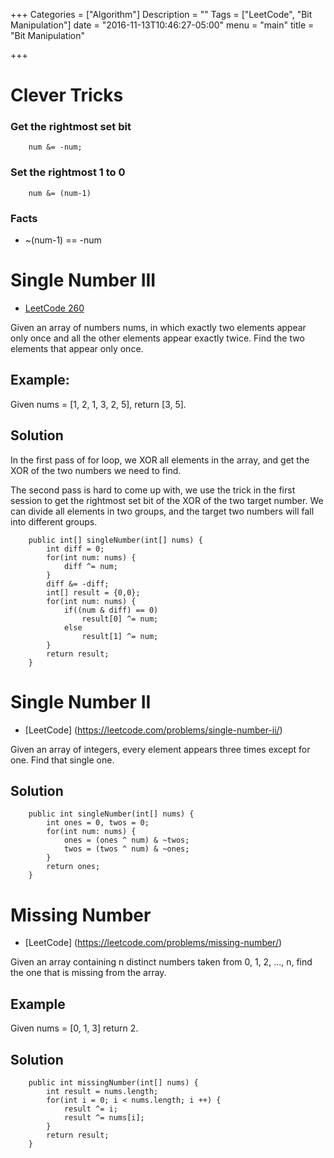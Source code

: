 +++
Categories = ["Algorithm"]
Description = ""
Tags = ["LeetCode", "Bit Manipulation"]
date = "2016-11-13T10:46:27-05:00"
menu = "main"
title = "Bit Manipulation"

+++

# Clever Tricks
### Get the rightmost set bit
```
	num &= -num;
```
### Set the rightmost 1 to 0
```
	num &= (num-1)
```
### Facts
- ~(num-1) == -num

# Single Number III
- [LeetCode 260](https://leetcode.com/problems/single-number-iii/)

Given an array of numbers nums, in which exactly two elements appear only once and all the other elements appear exactly twice. Find the two elements that appear only once.

## Example:
Given nums = [1, 2, 1, 3, 2, 5], return [3, 5].

## Solution
In the first pass of for loop, we XOR all elements in the array, and get the XOR of the two numbers we need to find.

The second pass is hard to come up with, we use the trick in the first session to get the rightmost set bit of the XOR of the two target number. We can divide all elements in two groups, and the target two numbers will fall into different groups.

```
    public int[] singleNumber(int[] nums) {
        int diff = 0;
        for(int num: nums) {
            diff ^= num;
        }
        diff &= -diff;
        int[] result = {0,0};
        for(int num: nums) {
            if((num & diff) == 0)
                result[0] ^= num;
            else
                result[1] ^= num;
        }
        return result;
    }
```

# Single Number II
- [LeetCode] (https://leetcode.com/problems/single-number-ii/)

Given an array of integers, every element appears three times except for one. Find that single one.

## Solution
```
    public int singleNumber(int[] nums) {
        int ones = 0, twos = 0;
        for(int num: nums) {
            ones = (ones ^ num) & ~twos;
            twos = (twos ^ num) & ~ones;
        }
        return ones;
    }
```

# Missing Number
- [LeetCode] (https://leetcode.com/problems/missing-number/)

Given an array containing n distinct numbers taken from 0, 1, 2, ..., n, find the one that is missing from the array.

## Example
Given nums = [0, 1, 3] return 2.

## Solution

```
    public int missingNumber(int[] nums) {
        int result = nums.length;
        for(int i = 0; i < nums.length; i ++) {
            result ^= i;
            result ^= nums[i];
        }
        return result;
    }
```


